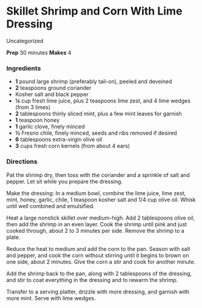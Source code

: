 ﻿

#  Skillet Shrimp and Corn With Lime Dressing

Uncategorized

 **Prep** 30 minutes **Makes** 4

###  Ingredients

  * **1** pound large shrimp (preferably tail-on), peeled and deveined
  *  **2** teaspoons ground coriander
  * Kosher salt and black pepper
  *  **¼** cup fresh lime juice, plus 2 teaspoons lime zest, and 4 lime wedges (from 3 limes)
  *  **2** tablespoons thinly sliced mint, plus a few mint leaves for garnish
  *  **1** teaspoon honey
  *  **1** garlic clove, finely minced
  *  **½** Fresno chile, finely minced, seeds and ribs removed if desired
  *  **6** tablespoons extra-virgin olive oil
  *  **3** cups fresh corn kernels (from about 4 ears)

###  Directions

Pat the shrimp dry, then toss with the coriander and a sprinkle of salt and
pepper. Let sit while you prepare the dressing.

Make the dressing: In a medium bowl, combine the lime juice, lime zest, mint,
honey, garlic, chile, 1 teaspoon kosher salt and 1/4 cup olive oil. Whisk
until well combined and emulsified.

Heat a large nonstick skillet over medium-high. Add 2 tablespoons olive oil,
then add the shrimp in an even layer. Cook the shrimp until pink and just
cooked through, about 2 to 3 minutes per side. Remove the shrimp to a plate.

Reduce the heat to medium and add the corn to the pan. Season with salt and
pepper, and cook the corn without stirring until it begins to brown on one
side, about 2 minutes. Give the corn a stir and cook for another minute.

Add the shrimp back to the pan, along with 2 tablespoons of the dressing, and
stir to coat everything in the dressing and to rewarm the shrimp.

Transfer to a serving platter, drizzle with more dressing, and garnish with
more mint. Serve with lime wedges.


